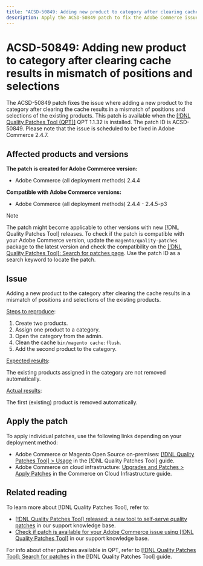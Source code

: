 ```yaml
---
title: "ACSD-50849: Adding new product to category after clearing cache results in mismatch of positions and selections of existing products"
description: Apply the ACSD-50849 patch to fix the Adobe Commerce issue where adding a new product to the category after clearing the cache results in a mismatch of positions and selections of the existing products.
---
```


# ACSD-50849: Adding new product to category after clearing cache results in mismatch of positions and selections

The ACSD-50849 patch fixes the issue where adding a new product to the category after clearing the cache results in a mismatch of positions and selections of the existing products. This patch is available when the [[!DNL Quality Patches Tool (QPT)]](/help/announcements/adobe-commerce-announcements/magento-quality-patches-released-new-tool-to-self-serve-quality-patches.md) QPT 1.1.32 is installed. The patch ID is ACSD-50849. Please note that the issue is scheduled to be fixed in Adobe Commerce 2.4.7.

## Affected products and versions

**The patch is created for Adobe Commerce version:**

* Adobe Commerce (all deployment methods) 2.4.4

**Compatible with Adobe Commerce versions:**

* Adobe Commerce (all deployment methods) 2.4.4 - 2.4.5-p3

>[!NOTE]
>
>The patch might become applicable to other versions with new [!DNL Quality Patches Tool] releases. To check if the patch is compatible with your Adobe Commerce version, update the `magento/quality-patches` package to the latest version and check the compatibility on the [[!DNL Quality Patches Tool]: Search for patches page](https://experienceleague.adobe.com/tools/commerce-quality-patches/index.html). Use the patch ID as a search keyword to locate the patch.

## Issue

Adding a new product to the category after clearing the cache results in a mismatch of positions and selections of the existing products.

<u>Steps to reproduce</u>:

1. Create two products.
1. Assign one product to a category.
1. Open the category from the admin.
1. Clean the cache `bin/magento cache:flush`.
1. Add the second product to the category.

<u>Expected results</u>:

The existing products assigned in the category are not removed automatically.

<u>Actual results</u>:

The first (existing) product is removed automatically.

## Apply the patch

To apply individual patches, use the following links depending on your deployment method:

* Adobe Commerce or Magento Open Source on-premises: [[!DNL Quality Patches Tool] > Usage](https://experienceleague.adobe.com/docs/commerce-operations/tools/quality-patches-tool/usage.html) in the [!DNL Quality Patches Tool] guide.
* Adobe Commerce on cloud infrastructure: [Upgrades and Patches > Apply Patches](https://experienceleague.adobe.com/docs/commerce-cloud-service/user-guide/develop/upgrade/apply-patches.html) in the Commerce on Cloud Infrastructure guide.

## Related reading

To learn more about [!DNL Quality Patches Tool], refer to:

* [[!DNL Quality Patches Tool] released: a new tool to self-serve quality patches](/help/announcements/adobe-commerce-announcements/magento-quality-patches-released-new-tool-to-self-serve-quality-patches.md) in our support knowledge base.
* [Check if patch is available for your Adobe Commerce issue using [!DNL Quality Patches Tool]](/help/support-tools/patches-available-in-qpt-tool/check-patch-for-magento-issue-with-magento-quality-patches.md) in our support knowledge base.

For info about other patches available in QPT, refer to [[!DNL Quality Patches Tool]: Search for patches](https://experienceleague.adobe.com/tools/commerce-quality-patches/index.html) in the [!DNL Quality Patches Tool] guide.
